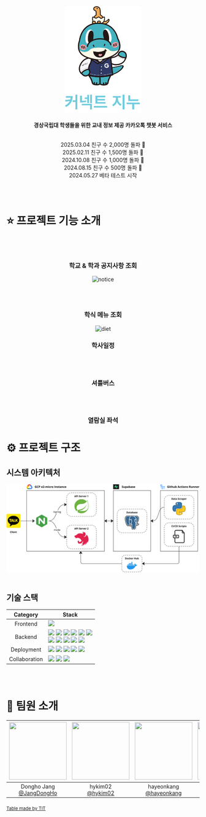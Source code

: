 <div align="center">
  <img src="https://github.com/GNU-connect/.github/raw/main/profile/image/logo.png" alt="logo" width="200px">
  <br><br>
  <b>경상국립대 학생들을 위한 교내 정보 제공 카카오톡 챗봇 서비스</b>

  <br> 2025.03.04 친구 수 2,000명 돌파 🎉
  <br> 2025.02.11 친구 수 1,500명 돌파 🎉
  <br> 2024.10.08 친구 수 1,000명 돌파 🎉
  <br> 2024.08.15 친구 수 500명 돌파 🎉
  <br> 2024.05.27 베타 테스트 시작
</div>
<br><br>

# ⭐️ 프로젝트 기능 소개
<br><br>

<div align="center">
  <h3>학교 & 학과 공지사항 조회</h3>
  <img src="https://github.com/GNU-connect/.github/raw/main/profile/image/notice.gif" alt="notice" width="750px">
</div>

<br><br>

<div align="center">
  <h3>학식 메뉴 조회</h3>
  <img src="https://github.com/GNU-connect/.github/raw/main/profile/image/diet.gif" alt="diet" width="750px">
</div>

<div align="center">
  <h3>학사일정</h3>
</div>

<br><br>

<div align="center">
  <h3>셔틀버스</h3>
</div>

<br><br>

<div align="center">
  <h3>열람실 좌석</h3>
</div>

# ⚙️ 프로젝트 구조

## 시스템 아키텍처

![alt text](https://github.com/GNU-connect/.github/raw/main/profile/image/architecture.png)
<br><br>

## 기술 스택

| Category | Stack |
| :---: | --- |
| Frontend | ![](https://img.shields.io/badge/Kakao%20i%20Open%20Builder-FFCD00?logo=kakaotalk&logoColor=ffffff) |
| Backend | ![](https://img.shields.io/badge/python-3776AB?logo=python&logoColor=ffffff) ![](https://camo.githubusercontent.com/56177508a398e0e29196654b3d18d71e7afe4958e69dabfad6eae1ee05c282e7/68747470733a2f2f696d672e736869656c64732e696f2f62616467652f4e6f64652e6a732d3131343431313f6c6f676f3d6e6f64652e6a73) ![](https://camo.githubusercontent.com/c1a21d38ebe312ca67c4239b306a70ad5c45cc97d35a987ee483c5d4fffdffc7/68747470733a2f2f696d672e736869656c64732e696f2f62616467652f547970655363726970742d3331373843363f6c6f676f3d74797065736372697074266c6f676f436f6c6f723d666666666666) ![](https://camo.githubusercontent.com/771c66c24efade30eb5003b9bd0c0b95934decdaabb0147e118819eaa794f7db/68747470733a2f2f696d672e736869656c64732e696f2f62616467652f4e6573744a532d4530323334453f6c6f676f3d6e6573746a73266c6f676f436f6c6f723d666666666666) ![](https://camo.githubusercontent.com/4e047329d99d0f2e66780a3a8f05a58374a7be61e1b2033ea3d8a43aa4a63644/68747470733a2f2f696d672e736869656c64732e696f2f62616467652f547970654f524d2d4644463234413f6c6f676f3d747970656f726d266c6f676f436f6c6f723d666666666666) ![](https://img.shields.io/badge/pnpm-F69220?logo=pnpm&logoColor=ffffff) <br> ![](https://img.shields.io/badge/Spring%20Boot-6DB33F?logo=springboot&logoColor=white) ![](https://img.shields.io/badge/Redis-DC382D?logo=Redis&logoColor=white) ![](https://img.shields.io/badge/JUnit5-25A162?&logo=JUnit5&logoColor=white) ![](https://img.shields.io/badge/Hibernate-59666C?&logo=Hibernate&logoColor=white) ![](https://camo.githubusercontent.com/8571b20aadb7cc940f1b5b0610725fd53ee0f964b891b01d247d19ecff99926e/68747470733a2f2f696d672e736869656c64732e696f2f62616467652f506f737467726553514c2d3431363945313f6c6f676f3d706f737467726573716c266c6f676f436f6c6f723d666666666666) |
| Deployment | ![](https://img.shields.io/badge/Google%20Cloud%20Platform-4285F4?logo=google-cloud&logoColor=ffffff) ![](https://camo.githubusercontent.com/ca093296b9d015edbfd5a950c38f335486f3be08b04022c70b2949aa4b97365a/68747470733a2f2f696d672e736869656c64732e696f2f62616467652f6e67696e782d3031343533323f6c6f676f3d4e67696e78266c6f676f436f6c6f723d30303936333926) ![](https://camo.githubusercontent.com/00e52a40c165fca8664e331c61c4a9590d2c470a1b21532d57935c9672065159/68747470733a2f2f696d672e736869656c64732e696f2f62616467652f47697448756220416374696f6e732d3230383846463f6c6f676f3d47697448756220416374696f6e73266c6f676f436f6c6f723d666666666666) ![](https://camo.githubusercontent.com/2f0cdd506c8a73c472da0bc4342401b8a3cdce3f12f1e4bdb92ca1f8627f667d/68747470733a2f2f696d672e736869656c64732e696f2f62616467652f446f636b65722d3234393645443f6c6f676f3d646f636b6572266c6f676f436f6c6f723d666666666666) ![](https://img.shields.io/badge/sentry-362D59?logo=sentry&logoColor=ffffff) |
| Collaboration | ![](https://camo.githubusercontent.com/77eecc15d2bbf26e04ff2ce7f34025d72a0e11327fac97688a1c3fe0701853d5/68747470733a2f2f696d672e736869656c64732e696f2f62616467652f4e6f74696f6e2d3030303030303f6c6f676f3d4e6f74696f6e) ![](https://camo.githubusercontent.com/f0a2f97aebc746865ebb9c711364148593ae2e35b8b7360b9ebf3d99a6fb1919/68747470733a2f2f696d672e736869656c64732e696f2f62616467652f4669676d612d4632344531453f6c6f676f3d4669676d61266c6f676f436f6c6f723d666666666666) ![](https://camo.githubusercontent.com/8dfedc7e808ce3f0713da774a328e1f411774b13958e63df895bbaa4689e17b4/68747470733a2f2f696d672e736869656c64732e696f2f62616467652f536c61636b2d3441313534423f6c6f676f3d536c61636b266c6f676f436f6c6f723d666666666666) |

<br><br>

# 🐾 팀원 소개

| <img src="https://avatars.githubusercontent.com/u/29221823?v=4" width="150" height="150"/> | <img src="https://avatars.githubusercontent.com/u/114382247?v=4" width="150" height="150"/> | <img src="https://avatars.githubusercontent.com/u/86334704?v=4" width="150" height="150"/> | <img src="https://avatars.githubusercontent.com/u/104495232?v=4" width="150" height="150"/> | <img src="https://avatars.githubusercontent.com/u/104495232?v=4" width="150" height="150"/> |
| :----------------------------------------------------------------------------------------: | :-----------------------------------------------------------------------------------------: | :----------------------------------------------------------------------------------------: | :-----------------------------------------------------------------------------------------: | :-----------------------------------------------------------------------------------------: |
|                Dongho Jang<br/>[@JangDongHo](https://github.com/JangDongHo)                |                     hykim02<br/>[@hykim02](https://github.com/hykim02)                      |                hayeonkang<br/>[@hayeonkang](https://github.com/hayeonkang)                 |                          [@brainVRG](https://github.com/brainVRG)                           |                                          @minseob                                           |

<sub>[Table made by TIT](https://team-info-table.seondal.kr/)</sub>
